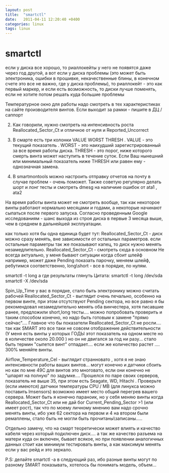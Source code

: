 ```yaml
---
layout: post
title:  "smartctl"
date:   2011-04-11 12:20:40 +0400
categories: linux
tags: linux
---
```


# smartctl
если у диска все хорошо, то риаллокейты у него не появятся даже через год другой, а вот если у диска проблемы (это может быть электроника, ошибки в прошивке, некачественные блины, в конечном счете это все не важно, где у диска проблемы), то риаллокейт - это как первый маркер, и если есть возможность, то диски лучше поменять, если не хотите потом решать куда большие проблемы


 Температурное окно для работы надо смотреть в тех характеристиках на сайте производителя винтов. Если выходит за рамки - пишите в ДЦ / саппорт

2. Как говорили, нужно смотреть на интенсивность роста Reallocated_Sector_Ct и отличное от нуля и Reported_Uncorrect

3. В смарте есть три колонки VALUE WORST THRESH . VALUE - это текущий показатель . WORST - это наихудший зарегистрированный за все время работы диска. THRESH - это порог, ниже которого смерть винта может наступить в течение суток. Если Ваш нынешний или минимальный показатель ниже THRESH или равен ему - однозначная замена.

4. В smartmontools можно настроить отправку отчетов на почту в случае проблем - очень поможет. Также советую регулярно делать шорт и лонг тесты и смотреть dmesg на наличиие ошибок от ata1 , ata2

На время работы винта может не смотреть вообще, так как некоторое винты работают нормально месяцами и годами, а некоторые начинают сыпаться после первого запуска. Согласно проведенным Google исследованиям - шанс выхода из строя диска в первые 3 месяца выше, чем в среднем в дальнейшей эксплуатации.


как только хотя бы одна единица будет тут: Reallocated_Sector_Ct - диск можно сразу менять, вне зависимости от остальных параметров. если остальные параметры так же показывают капец, то диск нужно менять незамедлительно.
Reallocated_Sector_Ct - смотреть сюда в основном
Не всегда актуально, у меня бывают ситуации когда сбоит шлейф например, может даже Pending показать парочку, меняем шлейф, ребутимся соответственно, long\short - все в порядке, по нулям.


smartctl -t long
а где результаты глянуть
Цитата:
smartctl -t long /dev/sda
smartctl -X /dev/sda 


Spin_Up_Time у вас в порядке, стало быть электронику можно считать рабочей
Reallocated_Sector_Ct - выглядит очень печально, особенно на первом винте, при этом отсутствуют Pending сектора, но все равно я бы рекомендовал незамедлительно менять оба винчестера, хотя писавшие ранее, предложили short,long тесты.... можно попробовать проверить и таким способом конечно, но надо быть готовым к замене "прямо сейчас".... Главное что бы показатели Reallocated_Sector_Ct не росли.... так как SMART это все таки не совсем отображение действительности (У меня есть винты у которых ГОДЫ этот показатель на одном месте но в количестве около 20.000 ) но он не двигался за год ни разу... стало быть термин "сыпется винт" отпадает.... если же количество растет .... 300% меняйте винты.

Airflow_Temperature_Cel - выглядит странновато , хотя я не знаю интенсивности работы ваших винтов... могут конечно и датчики сбоить но как по мне 49C для винтов это многовато, если они конечно не "шпарят на полную" по задумке....
Прошелся по паре своих серверов, показатель не выше 35, при этом есть Seagate, WD, Hitachi . Проверьте (если имеются) датчики температуры CPU / MB (для линукса можно поставить lmsensors) возможно имеет место общий перегрев вашего сервера.
Может быть я конечно параноик, но у себя меняю винты когда Reallocated_Sector_Ct или не дай бог Current_Pending_Sector >1 (или имеет рост), так что по моему личному мнению вам надо срочно менять винты, ибо уже 62 сектора на первом и 4 на втором были ремаплены, стало быть не могли быть прочитаны\записаны.....

Отдельно замечу, что на смарт теоретически может влиять и качество кабеля через который подключен диск.... а так же качество разъема на матери куда он включен, бывает всякое, но при появлении аналогичных данных стоит как минимум тестировать винты, а как максимум менять если у вас рейд и это зеркало.

P.S: делайте smartctl -a в следующий раз, ибо разные винты могут по разному SMART показывать, хотелось бы понимать модель, объем...